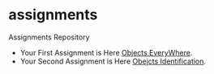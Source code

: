 # assignments
Assignments Repository

- Your First Assignment is Here [Objects EveryWhere](https://classroom.github.com/a/j2xEOtl_).
- Your Second Assignment is Here [Obejcts Identification](https://classroom.github.com/a/OqmvwDPY).
